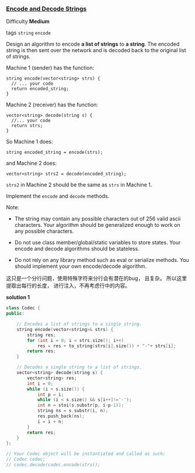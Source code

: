 ### [Encode and Decode Strings](https://leetcode.com/problems/encode-and-decode-strings/)

Difficulty **Medium**

tags `string` `encode`

Design an algorithm to encode **a list of strings** to **a string**. The encoded string is then sent over the network and is decoded back to the original list of strings.

Machine 1 (sender) has the function:

```
string encode(vector<string> strs) {
  // ... your code
  return encoded_string;
}
```

Machine 2 (receiver) has the function:

```
vector<string> decode(string s) {
  //... your code
  return strs;
}
```

So Machine 1 does:

```
string encoded_string = encode(strs);
```

and Machine 2 does:

```
vector<string> strs2 = decode(encoded_string);
```

`strs2` in Machine 2 should be the same as `strs` in Machine 1.


Implement the `encode` and `decode` methods.

Note:

- The string may contain any possible characters out of 256 valid ascii characters. Your algorithm should be generalized enough to work on any possible characters.

- Do not use class member/global/static variables to store states. Your encode and decode algorithms should be stateless.

- Do not rely on any library method such as eval or serialize methods. You should implement your own encode/decode algorithm.


这只是一个分行问题，使用特殊字符来分行会有潜在的bug， 且复杂。 所以这里提取出每行的长度， 进行注入，不再考虑行中的内容。


**solution 1**

```c++
class Codec {
public:

    // Encodes a list of strings to a single string.
    string encode(vector<string>& strs) {
        string res;
        for (int i = 0; i < strs.size(); i++) 
            res = res + to_string(strs[i].size()) + "-"+ strs[i];
        return res;
    }

    // Decodes a single string to a list of strings.
    vector<string> decode(string s) {
        vector<string> res;
        int i = 0;
        while (i < s.size()) {
            int p = i;
            while (i < s.size() && s[i++]!='-');
            int n = stoi(s.substr(p, i-p-1));
            string ns = s.substr(i, n);
            res.push_back(ns);
            i = i + n;
        }
        return res;
    }
};

// Your Codec object will be instantiated and called as such:
// Codec codec;
// codec.decode(codec.encode(strs));
```

